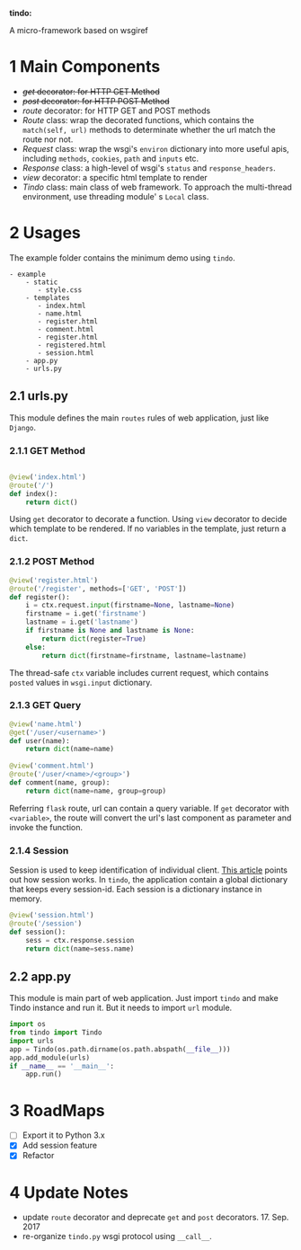**tindo:**

A micro-framework based on wsgiref

# 1 **Main Components**

+ ~~*get* decorator: for HTTP GET Method~~
+ ~~*post* decorator: for HTTP POST Method~~
+ *route* decorator: for HTTP GET and POST methods
+ *Route* class: wrap the decorated functions, which contains the `match(self, url)` methods to determinate whether
the url match the route nor not.
+ *Request* class: wrap the wsgi's `environ` dictionary into more useful apis, including `methods`, `cookies`, `path`
 and `inputs` etc.
+ *Response* class: a high-level of wsgi's `status` and `response_headers`.
+ *view* decorator: a specific html template to render
+ *Tindo* class: main class of web framework. To approach the multi-thread environment, use threading module'
s `Local` class.

# 2 **Usages**

The example folder contains the minimum demo using `tindo`.

```
- example
    - static 
       - style.css
    - templates
       - index.html
       - name.html
       - register.html
       - comment.html
       - register.html
       - registered.html
       - session.html
    - app.py
    - urls.py
```

## 2.1 urls.py
This module defines the main `routes` rules of web application, 
just like `Django`.


### 2.1.1 GET Method

```python

@view('index.html')
@route('/')
def index():
    return dict()

```
Using `get` decorator to decorate a function. Using `view`
decorator to decide which template to be rendered.
If no variables in the template, just return a `dict`.

### 2.1.2 POST Method

```python
@view('register.html')
@route('/register', methods=['GET', 'POST'])
def register():
    i = ctx.request.input(firstname=None, lastname=None)
    firstname = i.get('firstname')
    lastname = i.get('lastname')
    if firstname is None and lastname is None:
        return dict(register=True)
    else:
        return dict(firstname=firstname, lastname=lastname)
```
The thread-safe `ctx` variable includes current request, which
contains `posted` values in `wsgi.input` dictionary.


### 2.1.3 GET Query

```python
@view('name.html')
@get('/user/<username>')
def user(name):
    return dict(name=name)
    
@view('comment.html')
@route('/user/<name>/<group>')
def comment(name, group):
    return dict(name=name, group=group)
```

Referring `flask` route, url can contain a query variable. If 
`get` decorator with `<variable>`, the route will convert the 
url's last component as parameter and invoke the function.

### 2.1.4 Session
Session is used to keep identification of individual client. 
[This article](http://eli.thegreenplace.net/2011/06/24/django-sessions-part-i-cookies/)
points out how session works. In `tindo`, the application contain a global 
dictionary that keeps every session-id. Each session is a dictionary instance in memory.

```python
@view('session.html')
@route('/session')
def session():
    sess = ctx.response.session
    return dict(name=sess.name)
``` 

## 2.2 app.py

This module is main part of web application. Just import `tindo` and
make Tindo instance and run it. But it needs to import `url` module.
```python
import os
from tindo import Tindo
import urls
app = Tindo(os.path.dirname(os.path.abspath(__file__)))
app.add_module(urls)
if __name__ == '__main__':
    app.run()
```

# 3 RoadMaps

- [ ] Export it to Python 3.x
- [x] Add session feature
- [x] Refactor

# 4 Update Notes

+ update `route` decorator and deprecate `get` and `post` decorators. 17. Sep. 2017
+ re-organize `tindo.py` wsgi protocol using `__call__`.